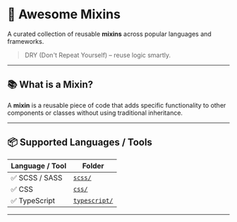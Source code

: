 # 🎯 Awesome Mixins

A curated collection of reusable **mixins** across popular languages and frameworks.

> DRY (Don't Repeat Yourself) – reuse logic smartly.

---

## 📚 What is a Mixin?

A **mixin** is a reusable piece of code that adds specific functionality to other components or classes without using traditional inheritance.

---

## 📦 Supported Languages / Tools

| Language / Tool | Folder                        |
| --------------- | ----------------------------- |
| ✅ SCSS / SASS  | [`scss/`](./scss)             |
| ✅ CSS          | [`css/`](./css)               |
| ✅ TypeScript   | [`typescript/`](./typescript) |

---
